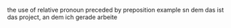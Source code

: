 the use of  relative pronoun preceded by preposition example
sn dem
das ist das project, an dem ich gerade arbeite